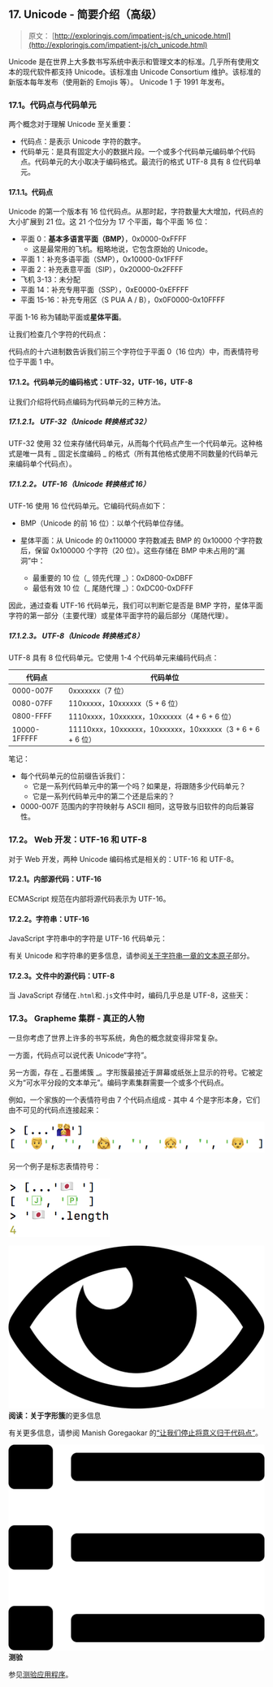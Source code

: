 ## 17\. Unicode - 简要介绍（高级）

> 原文： [http://exploringjs.com/impatient-js/ch_unicode.html](http://exploringjs.com/impatient-js/ch_unicode.html)

Unicode 是在世界上大多数书写系统中表示和管理文本的标准。几乎所有使用文本的现代软件都支持 Unicode。该标准由 Unicode Consortium 维护。该标准的新版本每年发布（使用新的 Emojis 等）。 Unicode 1 于 1991 年发布。

### 17.1。代码点与代码单元

两个概念对于理解 Unicode 至关重要：

*   代码点：是表示 Unicode 字符的数字。
*   代码单元：是具有固定大小的数据片段。一个或多个代码单元编码单个代码点。代码单元的大小取决于编码格式。最流行的格式 UTF-8 具有 8 位代码单元。

#### 17.1.1。代码点

Unicode 的第一个版本有 16 位代码点。从那时起，字符数量大大增加，代码点的大小扩展到 21 位。这 21 个位分为 17 个平面，每个平面 16 位：

*   平面 0：**基本多语言平面（BMP）**，0x0000-0xFFFF
    *   这是最常用的飞机。粗略地说，它包含原始的 Unicode。
*   平面 1：补充多语平面（SMP），0x10000-0x1FFFF
*   平面 2：补充表意平面（SIP），0x20000-0x2FFFF
*   飞机 3-13：未分配
*   平面 14：补充专用平面（SSP），0xE0000-0xEFFFF
*   平面 15-16：补充专用区（S PUA A / B），0x0F0000-0x10FFFF

平面 1-16 称为辅助平面或**星体平面**。

让我们检查几个字符的代码点：

代码点的十六进制数告诉我们前三个字符位于平面 0（16 位内）中，而表情符号位于平面 1 中。

#### 17.1.2。代码单元的编码格式：UTF-32，UTF-16，UTF-8

让我们介绍将代码点编码为代码单元的三种方法。

##### 17.1.2.1。 UTF-32（Unicode 转换格式 32）

UTF-32 使用 32 位来存储代码单元，从而每个代码点产生一个代码单元。这种格式是唯一具有 _ 固定长度编码 _ 的格式（所有其他格式使用不同数量的代码单元来编码单个代码点）。

##### 17.1.2.2。 UTF-16（Unicode 转换格式 16）

UTF-16 使用 16 位代码单元。它编码代码点如下：

*   BMP（Unicode 的前 16 位）：以单个代码单位存储。

*   星体平面：从 Unicode 的 0x110000 字符数减去 BMP 的 0x10000 个字符数后，保留 0x100000 个字符（20 位）。这些存储在 BMP 中未占用的“漏洞”中：

    *   最重要的 10 位（_ 领先代理 _）：0xD800-0xDBFF
    *   最低有效 10 位（_ 尾随代理 _）：0xDC00-0xDFFF

因此，通过查看 UTF-16 代码单元，我们可以判断它是否是 BMP 字符，星体平面字符的第一部分（主要代理）或星体平面字符的最后部分（尾随代理）。

##### 17.1.2.3。 UTF-8（Unicode 转换格式 8）

UTF-8 具有 8 位代码单元。它使用 1-4 个代码单元来编码代码点：

| 代码点 | 代码单位 |
| --- | --- |
| 0000-007F | 0xxxxxxx（7 位） |
| 0080-07FF | 110xxxxx，10xxxxxx（5 + 6 位） |
| 0800-FFFF | 1110xxxx，10xxxxxx，10xxxxxx（4 + 6 + 6 位） |
| 10000-1FFFFF | 11110xxx，10xxxxxx，10xxxxxx，10xxxxxx（3 + 6 + 6 + 6 位） |

笔记：

*   每个代码单元的位前缀告诉我们：
    *   它是一系列代码单元中的第一个吗？如果是，将跟随多少代码单元？
    *   它是一系列代码单元中的第二个还是后来的？
*   0000-007F 范围内的字符映射与 ASCII 相同，这导致与旧软件的向后兼容性。

### 17.2。 Web 开发：UTF-16 和 UTF-8

对于 Web 开发，两种 Unicode 编码格式是相关的：UTF-16 和 UTF-8。

#### 17.2.1。内部源代码：UTF-16

ECMAScript 规范在内部将源代码表示为 UTF-16。

#### 17.2.2。字符串：UTF-16

JavaScript 字符串中的字符是 UTF-16 代码单元：

有关 Unicode 和字符串的更多信息，请参阅[关于字符串一章的文本原子](ch_strings.html#atoms-of-text)部分。

#### 17.2.3。文件中的源代码：UTF-8

当 JavaScript 存储在`.html`和`.js`文件中时，编码几乎总是 UTF-8，这些天：

### 17.3。 Grapheme 集群 - 真正的人物

一旦你考虑了世界上许多的书写系统，角色的概念就变得非常复杂。

一方面，代码点可以说代表 Unicode“字符”。

另一方面，存在 _ 石墨烯簇 _。字形簇最接近于屏幕或纸张上显示的符号。它被定义为“可水平分段的文本单元”。编码字素集群需要一个或多个代码点。

例如，一个家族的一个表情符号由 7 个代码点组成 - 其中 4 个是字形本身，它们由不可见的代码点连接起来：

![Splitting a family emoji into its code points.](img/f5a2f42993f4d15d8a8e4a549f999932.jpg)

另一个例子是标志表情符号：

![Splitting a flag emoji into its code points.](img/e0782a0702057c2ba5d4e2841dbd54ab.jpg)

![](img/214efb09e8a6ea25668102c7098d3668.svg) **阅读：关于字形簇**的更多信息

有关更多信息，请参阅 Manish Goregaokar 的[“让我们停止将意义归于代码点”](https://manishearth.github.io/blog/2017/01/14/stop-ascribing-meaning-to-unicode-code-points/)。

![](img/bf533f04c482f83bfc407f318306f995.svg) **测验**

参见[测验应用程序](ch_quizzes-exercises.html#quizzes)。